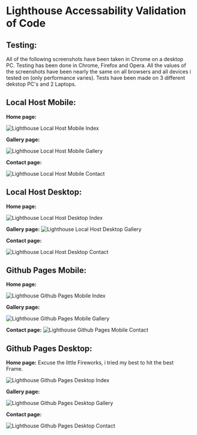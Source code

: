 # Lighthouse Accessability Validation of Code
## Testing:
All of the following screenshots have been taken in Chrome on a desktop PC. 
Testing has been done in Chrome, Firefox and Opera. 
All the values of the screenshots have been nearly the same on all browsers and all
devices i tested on (only performance varies).
Tests have been made on 3 different dekstop PC's and 2 Laptops.


## Local Host Mobile:

 **Home page:**

![Lighthouse Local Host Mobile Index](assets/docs/readmescreenshots/lighthouselocalmobileindex.png)

 **Gallery page:**

![Lighthouse Local Host Mobile Gallery](assets/docs/readmescreenshots/lighthouselocalmobilegallery.png)

 **Contact page:**

![Lighthouse Local Host Mobile Contact](assets/docs/readmescreenshots/lighthouselocalmobilecontact.png)

## Local Host Desktop:

 **Home page:**

![Lighthouse Local Host Desktop Index](assets/docs/readmescreenshots/lighthouselocaldesktopindex.png)

 **Gallery page:**
![Lighthouse Local Host Desktop Gallery](assets/docs/readmescreenshots/lighthouselocaldesktopgallery.png)

 **Contact page:**

![Lighthouse Local Host Desktop Contact](assets/docs/readmescreenshots/lighthouselocaldesktopcontact.png)

## Github Pages Mobile:

 **Home page:**

![Lighthouse Github Pages Mobile Index](assets/docs/readmescreenshots/lighthousegithubpagesmobileindex.png)

 **Gallery page:**

![Lighthouse Github Pages Mobile Gallery](assets/docs/readmescreenshots/lighthousegithubpagesmobilegallery.png)

 **Contact page:**
![Lighthouse Github Pages Mobile Contact](assets/docs/readmescreenshots/lighthousegithubpagesmobilecontact.png)

## Github Pages Desktop:

 **Home page:** 
 Excuse the little Fireworks, i tried my best to hit the best Frame.

![Lighthouse Github Pages Desktop Index](assets/docs/readmescreenshots/lighthousegithubpagesdesktopindex.png)

 **Gallery page:**

![Lighthouse Github Pages Desktop Gallery](assets/docs/readmescreenshots/lighthousegithubpagesdesktopgallery.png)

 **Contact page:**

![Lighthouse Github Pages Desktop Contact](assets/docs/readmescreenshots/lighthousegithubpagesdesktopcontact.png)